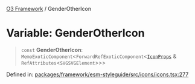 [O3 Framework](../API.md) / GenderOtherIcon

# Variable: GenderOtherIcon

> `const` **GenderOtherIcon**: `MemoExoticComponent`\<`ForwardRefExoticComponent`\<[`IconProps`](../type-aliases/IconProps.md) & `RefAttributes`\<`SVGSVGElement`\>\>\>

Defined in: [packages/framework/esm-styleguide/src/icons/icons.tsx:277](https://github.com/UjjawalPrabhat/openmrs-esm-core/blob/main/packages/framework/esm-styleguide/src/icons/icons.tsx#L277)
